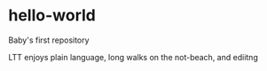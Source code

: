 # hello-world
Baby's first repository


LTT enjoys plain language, long walks on the not-beach, and ediitng
